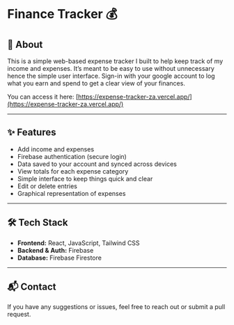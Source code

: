 # Finance Tracker 💰

## 📘 About

This is a simple web-based expense tracker I built to help keep track of my income and expenses. It’s meant to be easy to use without unnecessary hence the simple user interface.
Sign-in with your google account to log what you earn and spend to get a clear view of your finances.

You can access it here: [https://expense-tracker-za.vercel.app/](https://expense-tracker-za.vercel.app/)

---

## ✨ Features

- Add income and expenses
- Firebase authentication (secure login)
- Data saved to your account and synced across devices
- View totals for each expense category
- Simple interface to keep things quick and clear
- Edit or delete entries
- Graphical representation of expenses

---

## 🛠️ Tech Stack

- **Frontend:** React, JavaScript, Tailwind CSS  
- **Backend & Auth:** Firebase  
- **Database:** Firebase Firestore 

---
## 📬 Contact

If you have any suggestions or issues, feel free to reach out or submit a pull request.
